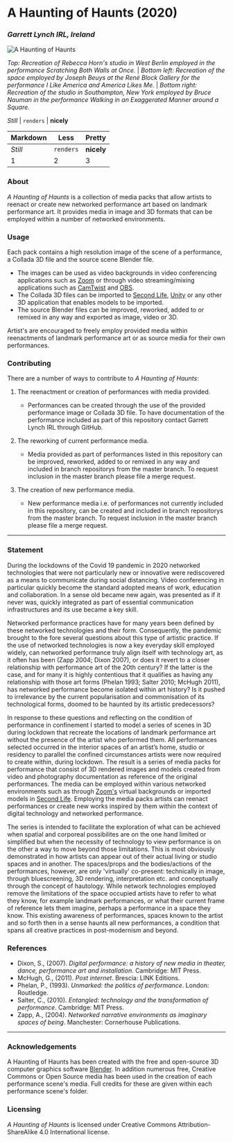 # A Haunting of Haunts (2020)
### *Garrett Lynch IRL, Ireland*

![A Haunting of Haunts](https://user-images.githubusercontent.com/8354239/89712964-f3be5f80-d9b1-11ea-96b7-559f1a2a2558.png)


*Top: Recreation of Rebecca Horn's studio in West Berlin employed in the performance Scratching Both Walls at Once.*  | *Bottom left: Recreation of the space employed by Joseph Beuys at the René Block Gallery for the performance I Like America and America Likes Me.* | *Bottom right: Recreation of the studio in Southampton, New York employed by Bruce Nauman in the performance Walking in an Exaggerated Manner around a Square.*


*Still* | `renders` | **nicely**




Markdown | Less | Pretty
--- | --- | ---
*Still* | `renders` | **nicely**
1 | 2 | 3

### About

*A Haunting of Haunts* is a collection of media packs that allow artists to reenact or create new networked performance art based on landmark performance art. It provides media in image and 3D formats that can be employed within a number of networked environments.


### Usage

Each pack contains a high resolution image of the scene of a performance, a Collada 3D file and the source scene Blender file.

*	The images can be used as video backgrounds in video conferencing applications such as [Zoom](https://zoom.us/) or through video streaming/mixing applications such as [CamTwist](http://camtwiststudio.com/) and [OBS](https://obsproject.com/).
*	The Collada 3D files can be imported to [Second Life](https://secondlife.com/), [Unity](https://unity.com/) or any other 3D application that enables models to be imported.
*	The source Blender files can be improved, reworked, added to or remixed in any way and exported as image, video or 3D.

Artist's are encouraged to freely employ provided media within reenactments of landmark performance art or as source media for their own performances. 


### Contributing

There are a number of ways to contribute to *A Haunting of Haunts*:

1. The reenactment or creation of performances with media provided.
	*	Performances can be created through the use of the provided performance image or Collada 3D file. To have documentation of the performance included as part of this repository contact Garrett Lynch IRL through GitHub.

2. The reworking of current performance media.
	*	Media provided as part of performances listed in this repository can be improved, reworked, added to or remixed in any way and included in branch repositorys from the master branch. To request inclusion in the master branch please file a merge request.

3. The creation of new performance media.
	*	New performance media i.e. of performances not currently included in this repository, can be created and included in branch repositorys from the master branch. To request inclusion in the master branch please file a merge request.

---

### Statement

During the lockdowns of the Covid 19 pandemic in 2020 networked technologies that were not particularly new or innovative were rediscovered as a means to communicate during social distancing. Video conferencing in particular quickly become the standard adopted means of work, education and collaboration. In a sense old became new again, was presented as if it never was, quickly integrated as part of essential communication infrastructures and its use became a key skill.

Networked performance practices have for many years been defined by these networked technologies and their form. Consequently, the pandemic brought to the fore several questions about this type of artistic practice. If the use of networked technologies is now a key everyday skill employed widely, can networked performance truly align itself with technology art, as it often has been (Zapp 2004; Dixon 2007), or does it revert to a closer relationship with performance art of the 20th century? If the latter is the case, and for many it is highly contentious that it qualifies as having any relationship with those art forms (Phelan 1993; Salter 2010; McHugh 2011), has networked performance become isolated within art history? Is it pushed to irrelevance by the current popularisation and commonisation of its technological forms, doomed to be haunted by its artistic predecessors?

In response to these questions and reflecting on the condition of performance in confinement I started to model a series of scenes in 3D during lockdown that recreate the locations of landmark performance art without the presence of the artist who performed them. All performances selected occurred in the interior spaces of an artist’s home, studio or residency to parallel the confined circumstances artists were now required to create within, during lockdown. The result is a series of media packs for performance that consist of 3D rendered images and models created from video and photography documentation as reference of the original performances. The media can be employed within various networked environments such as through [Zoom's](https://zoom.us/) virtual backgrounds or imported models in [Second Life](https://secondlife.com/). Employing the media packs artists can reenact performances or create new works inspired by them within the context of digital technology and networked performance.

The series is intended to facilitate the exploration of what can be achieved when spatial and corporeal possibilites are on the one hand limited or simplified but when the necessity of technology to view performance is on the other a way to move beyond those limitations. This is most obviously demonstrated in how artists can appear out of their actual living or studio spaces and in another. The spaces/props and the bodies/actions of the performances, however, are only 'virtually' co-present: technically in image, through bluescreening, 3D rendering, interpretation etc. and conceptually through the concept of hautology. While network technologies employed remove the limitations of the space occupied artists have to refer to what they know, for example landmark performances, or what their current frame of reference lets them imagine, perhaps a performance in a space they know. This existing awareness of performances, spaces known to the artist and so forth then in a sense haunts all new performances, a condition that spans all creative practices in post-modernism and beyond.


### References

*	Dixon, S., (2007). *Digital performance: a history of new media in theater, dance, performance art and installation*. Cambridge: MIT Press.
*	McHugh, G., (2011). *Post internet*. Brescia: LINK Editions.
*	Phelan, P., (1993). *Unmarked: the politics of performance*. London: Routledge.
*	Salter, C., (2010). *Entangled: technology and the transformation of performance*. Cambridge: MIT Press.
*	Zapp, A., (2004). *Networked narrative environments as imaginary spaces of being*. Manchester: Cornerhouse Publications.

---

### Acknowledgements

A Haunting of Haunts has been created with the free and open-source 3D computer graphics software [Blender](https://www.blender.org/). In addition numerous free, Creative Commons or Open Source media has been used in the creation of each performance scene's media. Full credits for these are given within each performance scene's folder.


### Licensing

*A Haunting of Haunts* is licensed under Creative Commons Attribution-ShareAlike 4.0 International license.